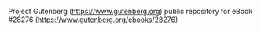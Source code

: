 Project Gutenberg (https://www.gutenberg.org) public repository for eBook #28276 (https://www.gutenberg.org/ebooks/28276)
